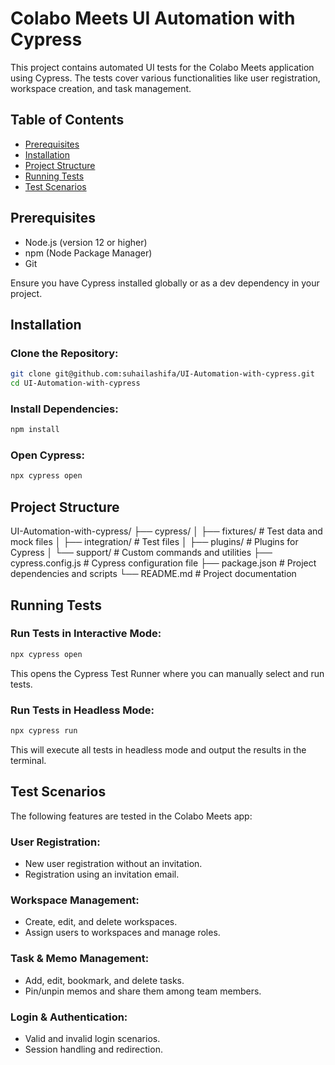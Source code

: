 # Colabo Meets UI Automation with Cypress

This project contains automated UI tests for the Colabo Meets application using Cypress. The tests cover various functionalities like user registration, workspace creation, and task management.

## Table of Contents

- [Prerequisites](#prerequisites)
- [Installation](#installation)
- [Project Structure](#project-structure)
- [Running Tests](#running-tests)
- [Test Scenarios](#test-scenarios)

## Prerequisites

- Node.js (version 12 or higher)
- npm (Node Package Manager)
- Git

Ensure you have Cypress installed globally or as a dev dependency in your project.

## Installation

### Clone the Repository:

```bash
git clone git@github.com:suhailashifa/UI-Automation-with-cypress.git
cd UI-Automation-with-cypress
```
### Install Dependencies:

```bash
npm install
```
### Open Cypress:

```bash
npx cypress open
```

## Project Structure
UI-Automation-with-cypress/
├── cypress/
│   ├── fixtures/        # Test data and mock files
│   ├── integration/     # Test files
│   ├── plugins/         # Plugins for Cypress
│   └── support/         # Custom commands and utilities
├── cypress.config.js    # Cypress configuration file
├── package.json         # Project dependencies and scripts
└── README.md            # Project documentation

## Running Tests

### Run Tests in Interactive Mode:

```bash
npx cypress open
```
This opens the Cypress Test Runner where you can manually select and run tests.

### Run Tests in Headless Mode:
```bash
npx cypress run
```
This will execute all tests in headless mode and output the results in the terminal.

## Test Scenarios

The following features are tested in the Colabo Meets app:

### User Registration:
- New user registration without an invitation.
- Registration using an invitation email.

### Workspace Management:
- Create, edit, and delete workspaces.
- Assign users to workspaces and manage roles.

### Task & Memo Management:
- Add, edit, bookmark, and delete tasks.
- Pin/unpin memos and share them among team members.

### Login & Authentication:
- Valid and invalid login scenarios.
- Session handling and redirection.
